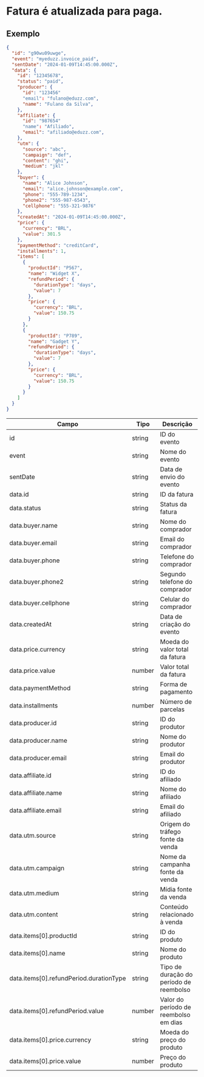 # Fatura é atualizada para paga.

## Exemplo

```json
{
  "id": "g90wu09uwge",
  "event": "myeduzz.invoice_paid",
  "sentDate": "2024-01-09T14:45:00.000Z",
  "data": {
    "id": "12345678",
    "status": "paid",
    "producer": {
      "id": "123456"
      "email": "fulano@eduzz.com",
      "name": "Fulano da Silva",
    },
    "affiliate": {
      "id": "987654"
      "name": "Afiliado",
      "email": "afiliado@eduzz.com",
    },
    "utm": {
      "source": "abc",
      "campaign": "def",
      "content": "ghi",
      "medium": "jkl"
    },
    "buyer": {
      "name": "Alice Johnson",
      "email": "alice.johnson@example.com",
      "phone": "555-789-1234",
      "phone2": "555-987-6543",
      "cellphone": "555-321-9876"
    },
    "createdAt": "2024-01-09T14:45:00.000Z",
    "price": {
      "currency": "BRL",
      "value": 301.5
    },
    "paymentMethod": "creditCard",
    "installments": 1,
    "items": [
      {
        "productId": "P567",
        "name": "Widget X",
        "refundPeriod": {
          "durationType": "days",
          "value": 7
        },
        "price": {
          "currency": "BRL",
          "value": 150.75
        }
      },
      {
        "productId": "P789",
        "name": "Gadget Y",
        "refundPeriod": {
          "durationType": "days",
          "value": 7
        },
        "price": {
          "currency": "BRL",
          "value": 150.75
        }
      }
    ]
  }
}
```

| Campo                                   | Tipo   | Descrição                               |
| --------------------------------------- | ------ | --------------------------------------- |
| id                                      | string | ID do evento                            |
| event                                   | string | Nome do evento                          |
| sentDate                                | string | Data de envio do evento                 |
| data.id                                 | string | ID da fatura                            |
| data.status                             | string | Status da fatura                        |
| data.buyer.name                         | string | Nome do comprador                       |
| data.buyer.email                        | string | Email do comprador                      |
| data.buyer.phone                        | string | Telefone do comprador                   |
| data.buyer.phone2                       | string | Segundo telefone do comprador           |
| data.buyer.cellphone                    | string | Celular do comprador                    |
| data.createdAt                          | string | Data de criação do evento               |
| data.price.currency                     | string | Moeda do valor total da fatura          |
| data.price.value                        | number | Valor total da fatura                   |
| data.paymentMethod                      | string | Forma de pagamento                      |
| data.installments                       | number | Número de parcelas                      |
| data.producer.id                        | string | ID do produtor                          |
| data.producer.name                      | string | Nome do produtor                        |
| data.producer.email                     | string | Email do produtor                       |
| data.affiliate.id                       | string | ID do afiliado                          |
| data.affiliate.name                     | string | Nome do afiliado                        |
| data.affiliate.email                    | string | Email do afiliado                       |
| data.utm.source                         | string | Origem do tráfego fonte da venda        |
| data.utm.campaign                       | string | Nome da campanha fonte da venda         |
| data.utm.medium                         | string | Mídia fonte da venda                    |
| data.utm.content                        | string | Conteúdo relacionado à venda            |
| data.items[0].productId                 | string | ID do produto                           |
| data.items[0].name                      | string | Nome do produto                         |
| data.items[0].refundPeriod.durationType | string | Tipo de duração do período de reembolso |
| data.items[0].refundPeriod.value        | number | Valor do período de reembolso em dias   |
| data.items[0].price.currency            | string | Moeda do preço do produto               |
| data.items[0].price.value               | number | Preço do produto                        |
